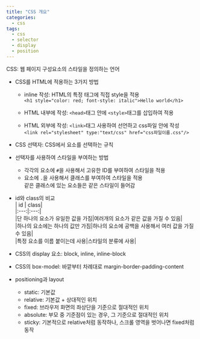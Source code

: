 ```yaml
---
title: "CSS 개요"
categories:
  - css
tags:
  - css
  - selector
  - display
  - position
---
```


CSS: 웹 페이지 구성요소의 스타일을 정의하는 언어  
- CSS를 HTML에 적용하는 3가지 방법  
  + inline 작성: HTML의 특정 태그에 직접 style을 적용  
`<h1 style="color: red; font-style: italic">Hello world</h1>`  
  + HTML 내부에 작성: `<head>`태그 안에 `<style>`태그를 삽입하여 적용  

  + HTML 외부에 작성: `<link>`태그 사용하여 선언하고 css파일 안에 작성  
`<link rel="stylesheet" type:"text/css" href="css파일이름.css"/>`  


- CSS 선택자: CSS에서 요소를 선택하는 규칙  

- 선택자를 사용하여 스타일을 부여하는 방법  
  + 각각의 요소에 `#`을 사용해서 고유한 ID를 부여하여 스타일을 적용  
  + 요소에 `.`을 사용해서 클래스를 부여하여 스타일을 적용  
  같은 클래스에 있는 요소들은 같은 스타일이 들어감  
  
  
- id와 class의 비교  
| id | class|  
|:---:|:---:|  
|단 하나의 요소가 유일한 값을 가짐|여러개의 요소가 같은 값을 가질 수 있음|  
|하나의 요소에는 하나의 값만 가짐|하나의 요소에 공백을 사용해서 여러 값을 가질 수 있음|  
|특정 요소를 이름 붙이는데 사용|스타일의 분류에 사용|  

  
- CSS의 display 요소: block, inline, inline-block  

- CSS의 box-model: 바깥부터 차례대로 margin-border-padding-content  

- positioning과 layout  
  + static: 기본값  
  + relative: 기본값 + 상대적인 위치  
  + fixed: 브라우저 화면의 좌상단을 기준으로 절대적인 위치  
  + absolute: 부모 중 기준점이 있는 경우, 그 기준으로 절대적인 위치  
  + sticky: 기본적으로 relative처럼 동작하나, 스크롤 영역을 벗어나면 fixed처럼 동작
